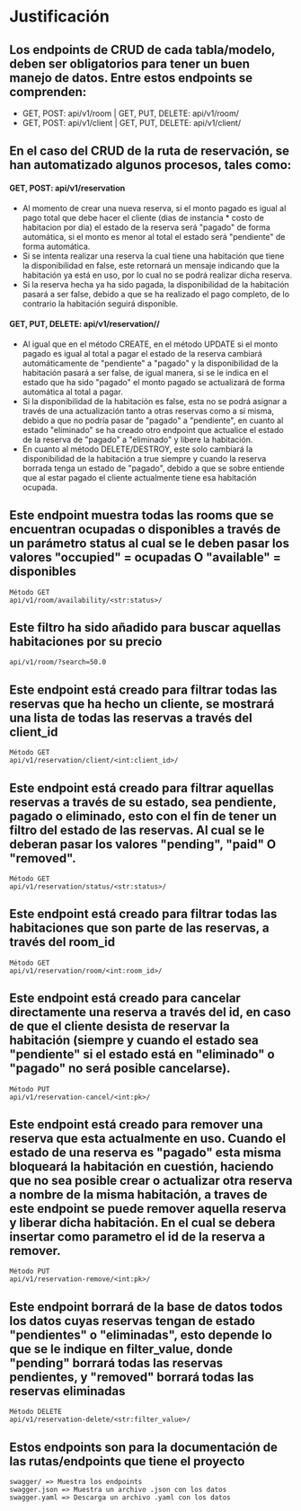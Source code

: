 # Justificación

## Los endpoints de CRUD de cada tabla/modelo, deben ser obligatorios para tener un buen manejo de datos. Entre estos endpoints se comprenden:
- GET, POST: api/v1/room | GET, PUT, DELETE: api/v1/room/<id>
- GET, POST: api/v1/client | GET, PUT, DELETE: api/v1/client/<id>

## En el caso del CRUD de la ruta de reservación, se han automatizado algunos procesos, tales como:
#### GET, POST: api/v1/reservation  
- Al momento de crear una nueva reserva, si el monto pagado es igual al pago total que debe hacer el cliente (dias de instancia * costo de habitacion por dia) el estado de la reserva será "pagado" de forma automática, si el monto es menor al total el estado será "pendiente" de forma automática.
- Si se intenta realizar una reserva la cual tiene una habitación que tiene la disponibilidad en false, este retornará un mensaje indicando que la habitación ya está en uso, por lo cual no se podrá realizar dicha reserva.
- Si la reserva hecha ya ha sido pagada, la disponibilidad de la habitación pasará a ser false, debido a que se ha realizado el pago completo, de lo contrario la habitación seguirá disponible.

#### GET, PUT, DELETE: api/v1/reservation/<id>/
- Al igual que en el método CREATE, en el método UPDATE si el monto pagado es igual al total a pagar el estado de la reserva cambiará automáticamente de "pendiente" a "pagado" y la disponibilidad de la habitación pasará a ser false, de igual manera, si se le indica en el estado que ha sido "pagado" el monto pagado se actualizará de forma automática al total a pagar.
- Si la disponibilidad de la habitación es false, esta no se podrá asignar a través de una actualización tanto a otras reservas como a sí misma, debido a que no podría pasar de "pagado" a "pendiente", en cuanto al estado "eliminado" se ha creado otro endpoint que actualice el estado de la reserva de "pagado" a "eliminado" y libere la habitación.
- En cuanto al método DELETE/DESTROY, este solo cambiará la disponibilidad de la habitación a true siempre y cuando la reserva borrada tenga un estado de "pagado", debido a que se sobre entiende que al estar pagado el cliente actualmente tiene esa habitación ocupada.

##  Este endpoint muestra todas las rooms que se encuentran ocupadas o disponibles a través de un parámetro status al cual se le deben pasar los valores "occupied" = ocupadas O "available" = disponibles 
```
Método GET
api/v1/room/availability/<str:status>/
```

## Este filtro ha sido añadido para buscar aquellas habitaciones por su precio 
```
api/v1/room/?search=50.0
```

## Este endpoint está creado para filtrar todas las reservas que ha hecho un cliente, se mostrará una lista de todas las reservas a través del client_id
```
Método GET
api/v1/reservation/client/<int:client_id>/
```

## Este endpoint está creado para filtrar aquellas reservas a través de su estado, sea pendiente, pagado o eliminado, esto con el fin de tener un filtro del estado de las reservas. Al cual se le deberan pasar los valores "pending", "paid" O "removed".
```
Método GET
api/v1/reservation/status/<str:status>/
```

## Este endpoint está creado para filtrar todas las habitaciones que son parte de las reservas, a través del room_id
```
Método GET
api/v1/reservation/room/<int:room_id>/
```


## Este endpoint está creado para cancelar directamente una reserva a través del id, en caso de que el cliente desista de reservar la habitación (siempre y cuando el estado sea "pendiente" si el estado está en "eliminado" o "pagado" no será posible cancelarse).
```
Método PUT
api/v1/reservation-cancel/<int:pk>/
```


## Este endpoint está creado para remover una reserva que esta actualmente en uso. Cuando el estado de una reserva es "pagado" esta misma bloqueará la habitación en cuestión, haciendo que no sea posible crear o actualizar otra reserva a nombre de la misma habitación, a traves de este endpoint se puede remover aquella reserva y liberar dicha habitación. En el cual se debera insertar como parametro el id de la reserva a remover.
```
Método PUT
api/v1/reservation-remove/<int:pk>/
```



## Este endpoint borrará de la base de datos todos los datos cuyas reservas tengan de estado "pendientes" o "eliminadas", esto depende lo que se le indique en filter_value, donde "pending" borrará todas las reservas pendientes, y "removed" borrará todas las reservas eliminadas
```
Método DELETE
api/v1/reservation-delete/<str:filter_value>/
```

## Estos endpoints son para la documentación de las rutas/endpoints que tiene el proyecto 
```
swagger/ => Muestra los endpoints
swagger.json => Muestra un archivo .json con los datos
swagger.yaml => Descarga un archivo .yaml con los datos
```